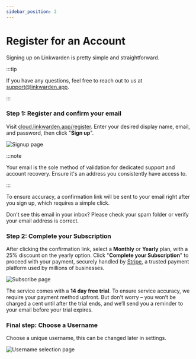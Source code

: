 ```yaml
---
sidebar_position: 2
---
```


# Register for an Account

Signing up on Linkwarden is pretty simple and straightforward.

:::tip

If you have any questions, feel free to reach out to us at [support@linkwarden.app](mailto:support@linkwarden.app).

:::

### Step 1: Register and confirm your email

Visit [cloud.linkwarden.app/register](https://cloud.linkwarden.app/register). Enter your desired display name, email, and password, then click "**Sign up**".

![Signup page](/img/signup.png)

:::note

Your email is the sole method of validation for dedicated support and account recovery. Ensure it's an address you consistently have access to.

:::

To ensure accuracy, a confirmation link will be sent to your email right after you sign up, which requires a simple click.

Don't see this email in your inbox? Please check your spam folder or verify your email address is correct.

### Step 2: Complete your Subscription

After clicking the confirmation link, select a **Monthly** or **Yearly** plan, with a 25% discount on the yearly option. Click "**Complete your Subscription**" to proceed with your payment, securely handled by [Stripe](https://stripe.com), a trusted payment platform used by millions of businesses.

![Subscribe page](/img/subscribe.png)

The service comes with a **14 day free trial**. To ensure service accuracy, we require your payment method upfront. But don't worry – you won’t be charged a cent until after the trial ends, and we’ll send you a reminder to your email before your trial expires.

### Final step: Choose a Username

Choose a unique username, this can be changed later in settings.

![Username selection page](/img/choose-username.png)
